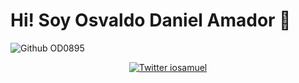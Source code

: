 # Hi! Soy Osvaldo Daniel Amador 👋

![Github OD0895](https://github-readme-stats.vercel.app/api?username=OD0895&show_icons=true&hide_border=true&title_color=257BDC&icon_color=428CDF&bg_color=dddddd)

<p align="center">
    <a href="https://twitter.com/Amador0895">
        <img src="https://img.shields.io/twitter/follow/Amador0895?label=Twitter&style=social" alt="Twitter iosamuel">
    </a>
</p>
